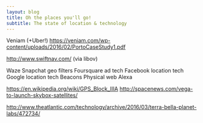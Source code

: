 ```yaml
---
layout: blog
title: Oh the places you'll go!
subtitle: The state of location & technology
---
```


Veniam (+Uber!)
https://veniam.com/wp-content/uploads/2016/02/PortoCaseStudy1.pdf

http://www.swiftnav.com/ (via libov)

Waze
Snapchat geo filters
Foursquare ad tech
Facebook location tech
Google location tech
Beacons
Physical web
Alexa

https://en.wikipedia.org/wiki/GPS_Block_IIIA
http://spacenews.com/vega-to-launch-skybox-satellites/

http://www.theatlantic.com/technology/archive/2016/03/terra-bella-planet-labs/472734/

